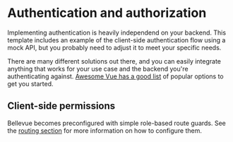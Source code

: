 
# Authentication and authorization

Implementing authentication is heavily independend on your backend. This template includes an example of the client-side authentication flow using a mock API, but you probably need to adjust it to meet your specific needs.

There are many different solutions out there, and you can easily integrate anything that works for your use case and the backend you're authenticating against. [Awesome Vue has a good list](https://github.com/vuejs/awesome-vue#authenticationauthorization) of popular options to get you started.

## Client-side permissions

Bellevue becomes preconfigured with simple role-based route guards. See the [routing section](./routing.md) for more information on how to configure them.
